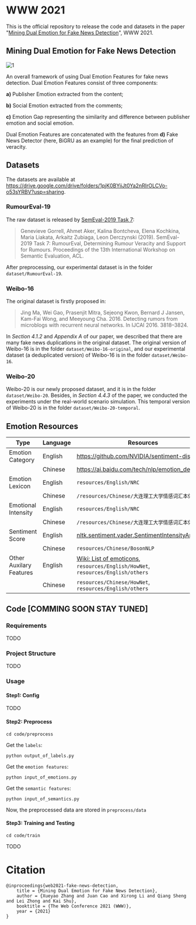 # WWW 2021

This is the official repository to release the code and datasets in the paper "[Mining Dual Emotion for Fake News Detection](https://arxiv.org/abs/1903.01728)", WWW 2021.

## Mining Dual Emotion for Fake News Detection

![1](https://github.com/RMSnow/WWW2021/blob/master/framework.png)

An overall framework of using Dual Emotion Features for fake news detection. Dual Emotion Features consist of three components: 

**a)** Publisher Emotion extracted from the content; 

**b)** Social Emotion extracted from the comments; 

**c)** Emotion Gap representing the similarity and difference between publisher emotion and social emotion.

Dual Emotion Features are concatenated with the features from **d)** Fake News Detector (here, BiGRU as an example) for the final prediction of veracity.

## Datasets

The datasets are available at https://drive.google.com/drive/folders/1pjK0BYiiJt0Ya2nRIrOLCVo-o53sYRBV?usp=sharing.

### RumourEval-19

The raw dataset is released by [SemEval-2019 Task 7](https://competitions.codalab.org/competitions/19938#learn_the_details-overview):

> Genevieve Gorrell, Ahmet Aker, Kalina Bontcheva, Elena Kochkina, Maria Liakata, Arkaitz Zubiaga, Leon Derczynski (2019). SemEval-2019 Task 7: RumourEval, Determining Rumour Veracity and Support for Rumours. Proceedings of the 13th International Workshop on Semantic Evaluation, ACL.

After preprocessing, our experimental dataset is in the folder `dataset/RumourEval-19`.

### Weibo-16

The original dataset is firstly proposed in:

> Jing Ma, Wei Gao, Prasenjit Mitra, Sejeong Kwon, Bernard J Jansen, Kam-Fai Wong, and Meeyoung Cha. 2016. Detecting rumors from microblogs with recurrent neural networks. In IJCAI 2016. 3818–3824.

In *Section 4.1.2* and *Appendix A* of our paper, we described that there are many fake news duplications in the original dataset. The original version of Weibo-16 is in the folder `dataset/Weibo-16-original`, and our experimental dataset (a deduplicated version) of Weibo-16 is in the folder `dataset/Weibo-16`.

### Weibo-20

Weibo-20 is our newly proposed dataset, and it is in the folder `dataset/Weibo-20`. Besides, in *Section 4.4.3* of the paper, we conducted the experiments under the real-world scenario simulation. This temporal version of Weibo-20 is in the folder `dataset/Weibo-20-temporal`.

## Emotion Resources

| Type                    | Language | Resources                                                    |
| ----------------------- | -------- | ------------------------------------------------------------ |
| Emotion Category        | English  | https://github.com/NVIDIA/sentiment-discovery                |
|                         | Chinese  | https://ai.baidu.com/tech/nlp/emotion_detection              |
| Emotion Lexicon         | English  | `resources/English/NRC`                                      |
|                         | Chinese  | `/resources/Chinese/大连理工大学情感词汇本体库`              |
| Emotional Intensity     | English  | `resources/English/NRC`                                      |
|                         | Chinese  | `/resources/Chinese/大连理工大学情感词汇本体库`              |
| Sentiment Score         | English  | [nltk.sentiment.vader.SentimentIntensityAnalyzer](https://www.nltk.org/api/nltk.sentiment.html#nltk.sentiment.vader.SentimentIntensityAnalyzer) |
|                         | Chinese  | `resources/Chinese/BosonNLP`                                 |
| Other Auxilary Features | English  | [Wiki: List of emoticons](https://en.wikipedia.org/wiki/List_of_emoticons), `resources/English/HowNet`, `resources/English/others` |
|                         | Chinese  | `resources/Chinese/HowNet`, `resources/English/others`       |

## Code [COMMING SOON STAY TUNED]

### Requirements

TODO

### Project Structure

TODO

### Usage

#### Step1: Config

TODO

#### Step2: Preprocess

```
cd code/preprocess
```

Get the `labels`:

```
python output_of_labels.py
```

Get the `emotion features`:

```
python input_of_emotions.py
```

Get the `semantic features`:

```
python input_of_semantics.py
```

Now, the preprocessed data are stored in `preprocess/data`

#### Step3: Training and Testing

```
cd code/train
```

TODO

# Citation

```
@inproceedings{web2021-fake-news-detection,
    title = {Mining Dual Emotion for Fake News Detection},
    author = {Xueyao Zhang and Juan Cao and Xirong Li and Qiang Sheng and Lei Zhong and Kai Shu},
    booktitle = {The Web Conference 2021 (WWW)},
    year = {2021}
}
```

